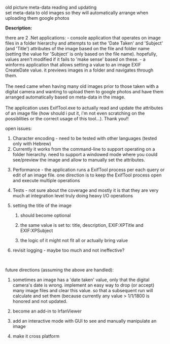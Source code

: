 ﻿old picture meta-data reading and updating<br />
set meta-data to old images so they will automatically arrange when uploading them google photos<br />
<p class="auto-style1">
    <strong>Description:</strong></p>
<p class="auto-style3">
    there are 2 .Net applications:
    - console application that operates on image files in a folder hierarchy and attempts to set the &#39;Date Taken&#39; and &#39;Subject&#39; (and &#39;Title&#39;) attributes of the image based on the file and folder name (setting the value for &#39;Subject&#39; is only based on the file name). hopefully, values aren&#39;t modified if it fails to &#39;make sense&#39; based on these.
    - a winforms application that allows setting a value to an image EXIF CreateDate value. it previews images in a folder and navigates through them.
    <br/>
    <br/>
The need came when having many old images prior to those taken with a digital camera and wanting to upload them to google photos and have them arranged automatically based on meta-data in the image.
    <br/>
    <br/>
The application uses ExifTool.exe to actually read and update the attributes of an image file (how should i put it, i'm not even scratching on the possiblities or the correct usage of this tool...). Thank you!!
</p>
<p class="auto-style2">
    open issues:
</p>
<ol>
    <li>Character encoding - need to be tested with other languages (tested only with Hebrew)</li>
    <li>Currently it works from the command-line to support operating on a folder hierarchy. need to support a windowed mode where you could see/preview the image and allow to manually set the attributes.</li>
    <li>
        <p>
            Performance - the application runs a ExifTool process per each query or edit of an image file. one direction is to keep the ExifTool process open and execute multiple operations
        </p>
    </li>
    <li>
        <p>
            Tests - not sure about the coverage and mostly it is that they are very much at integration level truly doing heavy I/O operations
        </p>
    </li>
    <li>
        <p>
            setting the title of the image
        </p>
        <ol>
            <li>
                <p>
                    should become optional
                </p>
            </li>
            <li>
                <p>
                    the same value is set to: title, description, EXIF:XPTitle and EXIF:XPSubject
                </p>
            </li>
            <li>
                <p>
                    the logic of it might not fit all or actually bring value</p>
            </li>
        </ol>
    </li>
    <li>
        <p>
            revisit logging - maybe too much and not ineffective?</p>
    </li>
</ol>

<p>
    &nbsp;</p>
<p>
    <span class="auto-style1">future directions (assuming the above are handled)</span>:</p>
<ol>
    <li>
        <p>
            sometimes an image has a 'date taken' value, only that the digital camera's date is wrong. implement an easy way to drop (or accept) many image files and clear this value. so that a subsequent run will calculate and set them (because currently any value > 1/1/1800 is honored and not updated.
        </p>
    </li>
    <li>
        <p>
            become an add-in to IrfanViewer
        </p>
    </li>
    <li>
        <p>
            add an interactive mode with GUI to see and manually manipulate an image
        </p>
    </li>
    <li>
        <p>
            make it cross platform
        </p>
    </li>
</ol>
